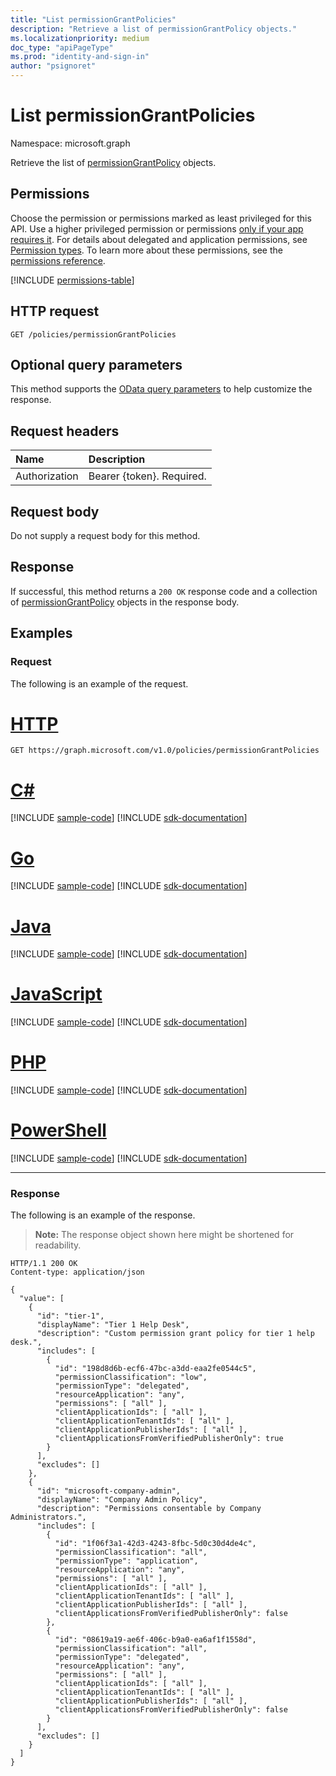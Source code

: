 ```yaml
---
title: "List permissionGrantPolicies"
description: "Retrieve a list of permissionGrantPolicy objects."
ms.localizationpriority: medium
doc_type: "apiPageType"
ms.prod: "identity-and-sign-in"
author: "psignoret"
---
```


# List permissionGrantPolicies

Namespace: microsoft.graph

Retrieve the list of [permissionGrantPolicy](../resources/permissiongrantpolicy.md) objects.

## Permissions

Choose the permission or permissions marked as least privileged for this API. Use a higher privileged permission or permissions [only if your app requires it](/graph/permissions-overview#best-practices-for-using-microsoft-graph-permissions). For details about delegated and application permissions, see [Permission types](/graph/permissions-overview#permission-types). To learn more about these permissions, see the [permissions reference](/graph/permissions-reference).

<!-- { "blockType": "permissions", "name": "permissiongrantpolicy_list" } -->
[!INCLUDE [permissions-table](../includes/permissions/permissiongrantpolicy-list-permissions.md)]

## HTTP request

<!-- { "blockType": "ignored" } -->

```http
GET /policies/permissionGrantPolicies
```

## Optional query parameters

This method supports the [OData query parameters](/graph/query-parameters) to help customize the response.

## Request headers

| Name           | Description                |
|:---------------|:---------------------------|
| Authorization  | Bearer {token}. Required.  |

## Request body

Do not supply a request body for this method.

## Response

If successful, this method returns a `200 OK` response code and a collection of [permissionGrantPolicy](../resources/permissiongrantpolicy.md) objects in the response body.

## Examples

### Request

The following is an example of the request.


# [HTTP](#tab/http)
<!-- {
  "blockType": "request",
  "name": "list_permissiongrantpolicies"
}-->

```msgraph-interactive
GET https://graph.microsoft.com/v1.0/policies/permissionGrantPolicies
```

# [C#](#tab/csharp)
[!INCLUDE [sample-code](../includes/snippets/csharp/list-permissiongrantpolicies-csharp-snippets.md)]
[!INCLUDE [sdk-documentation](../includes/snippets/snippets-sdk-documentation-link.md)]

# [Go](#tab/go)
[!INCLUDE [sample-code](../includes/snippets/go/list-permissiongrantpolicies-go-snippets.md)]
[!INCLUDE [sdk-documentation](../includes/snippets/snippets-sdk-documentation-link.md)]

# [Java](#tab/java)
[!INCLUDE [sample-code](../includes/snippets/java/list-permissiongrantpolicies-java-snippets.md)]
[!INCLUDE [sdk-documentation](../includes/snippets/snippets-sdk-documentation-link.md)]

# [JavaScript](#tab/javascript)
[!INCLUDE [sample-code](../includes/snippets/javascript/list-permissiongrantpolicies-javascript-snippets.md)]
[!INCLUDE [sdk-documentation](../includes/snippets/snippets-sdk-documentation-link.md)]

# [PHP](#tab/php)
[!INCLUDE [sample-code](../includes/snippets/php/list-permissiongrantpolicies-php-snippets.md)]
[!INCLUDE [sdk-documentation](../includes/snippets/snippets-sdk-documentation-link.md)]

# [PowerShell](#tab/powershell)
[!INCLUDE [sample-code](../includes/snippets/powershell/list-permissiongrantpolicies-powershell-snippets.md)]
[!INCLUDE [sdk-documentation](../includes/snippets/snippets-sdk-documentation-link.md)]

---

### Response

The following is an example of the response.

> **Note:** The response object shown here might be shortened for readability.

<!-- {
  "blockType": "response",
  "truncated": true,
  "@odata.type": "microsoft.graph.permissionGrantPolicy",
  "isCollection": true
} -->

```http
HTTP/1.1 200 OK
Content-type: application/json

{
  "value": [
    {
      "id": "tier-1",
      "displayName": "Tier 1 Help Desk",
      "description": "Custom permission grant policy for tier 1 help desk.",
      "includes": [
        {
          "id": "198d8d6b-ecf6-47bc-a3dd-eaa2fe0544c5",
          "permissionClassification": "low",
          "permissionType": "delegated",
          "resourceApplication": "any",
          "permissions": [ "all" ],
          "clientApplicationIds": [ "all" ],
          "clientApplicationTenantIds": [ "all" ],
          "clientApplicationPublisherIds": [ "all" ],
          "clientApplicationsFromVerifiedPublisherOnly": true
        }
      ],
      "excludes": []
    },
    {
      "id": "microsoft-company-admin",
      "displayName": "Company Admin Policy",
      "description": "Permissions consentable by Company Administrators.",
      "includes": [
        {
          "id": "1f06f3a1-42d3-4243-8fbc-5d0c30d4de4c",
          "permissionClassification": "all",
          "permissionType": "application",
          "resourceApplication": "any",
          "permissions": [ "all" ],
          "clientApplicationIds": [ "all" ],
          "clientApplicationTenantIds": [ "all" ],
          "clientApplicationPublisherIds": [ "all" ],
          "clientApplicationsFromVerifiedPublisherOnly": false
        },
        {
          "id": "08619a19-ae6f-406c-b9a0-ea6af1f1558d",
          "permissionClassification": "all",
          "permissionType": "delegated",
          "resourceApplication": "any",
          "permissions": [ "all" ],
          "clientApplicationIds": [ "all" ],
          "clientApplicationTenantIds": [ "all" ],
          "clientApplicationPublisherIds": [ "all" ],
          "clientApplicationsFromVerifiedPublisherOnly": false
        }
      ],
      "excludes": []
    }
  ]
}
```
